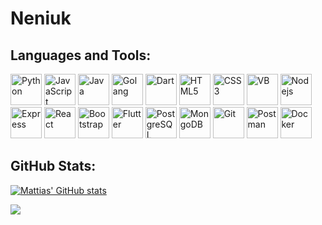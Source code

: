 # Neniuk

## Languages and Tools:

<p float="left">
    <img src="./images/python.svg" alt="Python" width="50" height="50">
    <img src="./images/javascript.svg" alt="JavaScript" width="50" height="50">
    <img src="./images/openjdk.svg" alt="Java" width="50" height="50">
    <img src="./images/go.svg" alt="Golang" width="50" height="50">
    <img src="./images/dart.svg" alt="Dart" width="50" height="50">
    <img src="./images/html5.svg" alt="HTML5" width="50" height="50">
    <img src="./images/css3.svg" alt="CSS3" width="50" height="50">
    <img src="./images/visualbasic.svg" alt="VB" width="50" height="50">
    <img src="./images/nodedotjs.svg" alt="Nodejs" width="50" height="50">
    <img src="./images/express.svg" alt="Express" width="50" height="50">
    <img src="./images/react.svg" alt="React" width="50" height="50">
    <img src="./images/bootstrap.svg" alt="Bootstrap" width="50" height="50">
    <img src="./images/flutter.svg" alt="Flutter" width="50" height="50">
    <img src="./images/postgresql.svg" alt="PostgreSQL" width="50" height="50">
    <img src="./images/mongodb.svg" alt="MongoDB" width="50" height="50">
    <img src="./images/git.svg" alt="Git" width="50" height="50">
    <img src="./images/postman.svg" alt="Postman" width="50" height="50">
    <img src="./images/docker.svg" alt="Docker" width="50" height="50">
</p>

## GitHub Stats:

<!-- Themes:
    - holi
    - tokyonight
    - transparent
-->

[![Mattias' GitHub stats](https://github-readme-stats.vercel.app/api?username=Neniuk&theme=tokyonight&hide_border=false)](https://github.com/Neniuk/github-readme-stats)

[![](https://visitcount.itsvg.in/api?id=Neniuk&label=Profile%20Views&icon=0&pretty=true&color=0)](https://visitcount.itsvg.in)
